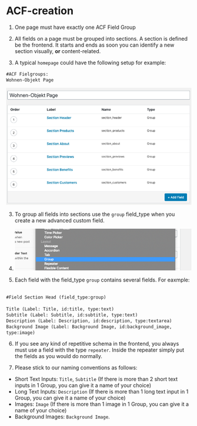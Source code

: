 # ACF-creation

1. One page must have exactly one ACF Field Group

2. All fields on a page must be grouped into sections. A section is defined be the frontend. It starts and ends as soon you can identify a new section visually, **or** content-related.

5. A typical `homepage` could have the following setup for example:

```
#ACF Fielgroups:
Wohnen-Objekt Page

```
![Section Groups](https://github.com/Webhikers-Interntal-Docs/ACF-creation/blob/main/section-groups-en.png)

3. To group all fields into sections use the `group` field_type when you create a new advanced custom field.
4. ![Field Type Group](https://github.com/Webhikers-Interntal-Docs/ACF-creation/blob/main/field-type-group.png)


5. Each field with the field_type `group` contains several fields. For eaxmple:

```

#Field Section Head (field_type:group)

Title (Label: Title, id:title, type:text)
Subtitle (Label: Subtitle, id:subtitle, type:text)
Description (Label: Description, id:description, type:textarea)
Background Image (Label: Background Image, id:background_image, type:image)

```

6. If you see any kind of repetitive schema in the frontend, you always must use a field with the type `repeater`. Inside the repeater simply put the fields as you would do normally.

7. Please stick to our naming conventions as follows:

- Short Text Inputs: `Title`, `Subtitle` (If there is more than 2 short text inputs in 1 Group, you can give it a name of your choice)
- Long Text Inputs: `Description` (If there is more than 1 long text input in 1 Group, you can give it a name of your choice)
- Images: `Image` (If there is more than 1 image in 1 Group, you can give it a name of your choice)
- Background Images: `Background Image`.

